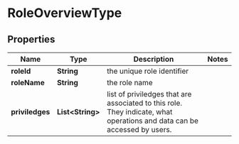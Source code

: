 
# RoleOverviewType

## Properties
Name | Type | Description | Notes
------------ | ------------- | ------------- | -------------
**roleId** | **String** | the unique role identifier | 
**roleName** | **String** | the role name | 
**priviledges** | **List&lt;String&gt;** | list of priviledges that are associated to this role. They indicate, what operations and data can be accessed by users. | 



